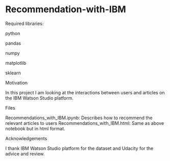 # Recommendation-with-IBM

Required libraries:

python

pandas

numpy

matplotlib

sklearn


Motivation

In this project I am looking at the interactions between users and articles on the IBM Watson Studio platform.

Files

Recommendations_with_IBM.ipynb: Describes how to recommend the relevant articles to users Recommendations_with_IBM.html: Same as above notebook but in html format.

Acknowledgements

I thank IBM Watson Studio platform for the dataset and Udacity for the advice and review.
